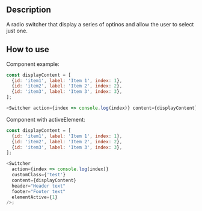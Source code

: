 ## Description

A radio switcher that display a series of optinos and allow the user to select just one.

## How to use

Component example:

```js
const displayContent = [
  {id: 'item1', label: 'Item 1', index: 1},
  {id: 'item2', label: 'Item 2', index: 2},
  {id: 'item3', label: 'Item 3', index: 3},
];

<Switcher action={index => console.log(index)} content={displayContent} header="Header text" footer="Footer text" />;
```

Component with activeElement:

```js
const displayContent = [
  {id: 'item1', label: 'Item 1', index: 1},
  {id: 'item2', label: 'Item 2', index: 2},
  {id: 'item3', label: 'Item 3', index: 3},
];

<Switcher
  action={index => console.log(index)}
  customClass={'test'}
  content={displayContent}
  header="Header text"
  footer="Footer text"
  elementActive={1}
/>;
```
